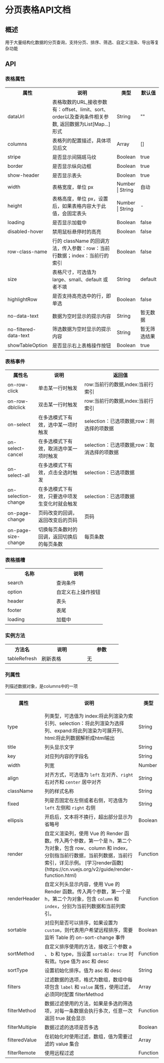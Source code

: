 # 分页表格API文档

## 概述 

用于大量结构化数据的分页查询，支持分页、排序、筛选、自定义渲染、导出等复杂功能

## API

### 表格属性
<table>
    <tr>
        <th width="20%">属性 </th>
        <th>说明</th>
        <th width="10%">类型</th>
        <th width="10%">默认值</th>
    </tr>
    <tr>
        <td>dataUrl</td>
        <td>表格取数的URL,接收参数有：offset、limit、sort、order以及查询条件相关参数,
            返回数据为List[Map...]形式</td>
        <td>String</td>
        <td>""</td>
    </tr>
    <tr>
        <td>columns</td>
        <td>表格列的配置描述，具体项见后文</td>
        <td>Array</td>
        <td>[]</td>
    </tr>
    <tr>
        <td>stripe</td>
        <td>是否显示间隔斑马纹</td>
        <td>Boolean</td>
        <td>true</td>
    </tr>
    <tr>
        <td>border</td>
        <td>是否显示纵向边框</td>
        <td>Boolean</td>
        <td>true</td>
    </tr>
    <tr>
        <td>show-header</td>
        <td>是否显示表头</td>
        <td>Boolean</td>
        <td>true</td>
    </tr>
    <tr>
        <td>width</td>
        <td>表格宽度，单位 px</td>
        <td>Number | String</td>
        <td>自动</td>
    </tr>
    <tr>
        <td>height</td>
        <td>表格高度，单位 px，设置后，如果表格内容大于此值，会固定表头</td>
        <td>Number | String</td>
        <td>-</td>
    </tr>
    <tr>
        <td>loading</td>
        <td>是否显示加载中</td>
        <td>Boolean</td>
        <td>false</td>
    </tr>
    <tr>
        <td>disabled-hover</td>
        <td>禁用鼠标悬停时的高亮</td>
        <td>Boolean</td>
        <td>false</td>
    </tr>
    <tr>
        <td>row-class-name</td>
        <td>行的 className 的回调方法，传入参数：row：当前行数据；index：当前行的索引</td>
        <td>Boolean</td>
        <td>false</td>
    </tr>
    <tr>
        <td>size</td>
        <td>表格尺寸，可选值为 large、small、default 或者不填</td>
        <td>String</td>
        <td>default</td>
    </tr>
    <tr>
        <td>highlightRow</td>
        <td>是否支持高亮选中的行，即单选</td>
        <td>Boolean</td>
        <td>false</td>
    </tr>
    <tr>
        <td>no-data-text</td>
        <td>数据为空时显示的提示内容</td>
        <td>String</td>
        <td>暂无数据</td>
    </tr>
    <tr>
        <td>no-filtered-data-text</td>
        <td>筛选数据为空时显示的提示内容</td>
        <td>String</td>
        <td>暂无筛选结果</td>
    </tr>
    <tr>
        <td>showTableOption</td>
        <td>是否显示右上表格操作按钮</td>
        <td>Boolean</td>
        <td>true</td>
    </tr>
</table>

### 表格事件
<table>
    <tr>
        <th width="20%">属性名</th>
        <th>说明</th>
        <th width="50%">返回值</th>
    </tr>
    <tr>
        <td>on-row-click</td>
        <td>单击某一行时触发</td>
        <td>row:当前行的数据,index:当前行索引</td>
    </tr>
    <tr>
        <td>on-row-dblclick</td>
        <td>双击某一行时触发</td>
        <td>row:当前行的数据,index:当前行索引</td>
    </tr>
    <tr>
        <td>on-select</td>
        <td>在多选模式下有效，选中某一项时触发</td>
        <td>selection：已选项数据;row：刚选择的项数据</td>
    </tr>
    <tr>
        <td>on-select-cancel</td>
        <td>在多选模式下有效，取消选中某一项时触发</td>
        <td>selection：已选项数据;row：取消选择的项数据</td>
    </tr>
    <tr>
        <td>on-select-all</td>
        <td>在多选模式下有效，点击全选时触发</td>
        <td>selection：已选项数据</td>
    </tr>
    <tr>
        <td>on-selection-change</td>
        <td>在多选模式下有效，只要选中项发生变化时就会触发</td>
        <td>selection：已选项数据</td>
    </tr>
    <tr>
        <td>on-page-change</td>
        <td>页码改变的回调，返回改变后的页码</td>
        <td>页码</td>
    </tr>
    <tr>
        <td>on-page-size-change</td>
        <td>切换每页条数时的回调，返回切换后的每页条数</td>
        <td>每页条数</td>
    </tr>
</table>

### 表格插槽
<table>
    <tr>
        <th width="50%">名称</th>
        <th width="50%">说明</th>
    </tr>
    <tr>
        <td>search</td>
        <td>查询条件</td>
    </tr>
    <tr>
        <td>option</td>
        <td>自定义右上操作按钮</td>
    </tr>
    <tr>
        <td>header</td>
        <td>表头</td>
    </tr>
    <tr>
        <td>footer</td>
        <td>表尾</td>
    </tr>
    <tr>
        <td>loading</td>
        <td>加载中</td>
    </tr>
</table>

### 实例方法
<table>
    <tr>
        <th width="30%">方法名</th>
        <th width="40%">说明</th>
        <th width="30%">参数</th>
    </tr>
    <tr>
        <td>tableRefresh</td>
        <td>刷新表格</td>
        <td>无</td>
    </tr>
</table>

### 列属性
列描述数据对象，是columns中的一项
<table>
 <tr>
    <th>属性</th>
    <th>说明</th>
    <th>类型</th>
    <th>默认值</th>
 </tr>
 <tr>
    <td>type</td>
    <td>列类型，可选值为 index:将此列渲染为索引列、selection：将此列渲染为选择列、expand:将此列渲染为可展开列、html:将此列数据解析成html输出</td>
    <td>String</td>
    <td>-</td>
</tr>
<tr>
    <td>title</td>
    <td>列头显示文字</td>
    <td>String</td>
    <td>#</td>
</tr>
<tr>
    <td>key</td>
    <td>对应列内容的字段名</td>
    <td>String</td>
    <td>-</td>
</tr>
<tr>
        <td>width</td>
        <td>列宽</td>
        <td>Number</td>
        <td>-</td>
    </tr>
    <tr>
        <td>align</td>
        <td>对齐方式，可选值为 <code>left</code> 左对齐、<code>right</code> 右对齐和 <code>center</code> 居中对齐</td>
        <td>String</td>
        <td>left</td>
    </tr>
    <tr>
        <td>className</td>
        <td>列的样式名称</td>
        <td>String</td>
        <td>-</td>
    </tr>
    <tr>
        <td>fixed</td>
        <td>列是否固定在左侧或者右侧，可选值为 <code>left</code> 左侧和 <code>right</code> 右侧</td>
        <td>String</td>
        <td>-</td>
    </tr>
    <tr>
        <td>ellipsis</td>
        <td>开启后，文本将不换行，超出部分显示为省略号</td>
        <td>Boolean</td>
        <td>false</td>
    </tr>
    <tr>
        <td>render</td>
        <td>自定义渲染列，使用 Vue 的 Render 函数。传入两个参数，第一个是 h，第二个为对象，包含 row、column 和 index，分别指当前行数据，当前列数据，当前行索引，详见示例。
        [学习render函数](https://cn.vuejs.org/v2/guide/render-function.html)</td>
        <td>Function</td>
        <td>-</td>
    </tr>
    <tr>
        <td>renderHeader</td>
        <td>自定义列头显示内容，使用 Vue 的 Render 函数。传入两个参数，第一个是 h，第二个为对象，包含 <code>column</code> 和 <code>index</code>，分别为当前列数据和当前列索引。
        </td>
        <td>Function</td>
        <td>-</td>
    </tr>
    <tr>
        <td>sortable</td>
        <td>对应列是否可以排序，如果设置为 <code>custom</code>，则代表用户希望远程排序，需要监听 Table 的 on-sort-change 事件</td>
        <td>Boolean</td>
        <td>false</td>
    </tr>
    <tr>
        <td>sortMethod</td>
        <td>自定义排序使用的方法，接收三个参数 a 、 b 和 type，当设置 <code>sortable: true</code> 时有效。type 值为 asc 和 desc</td>
        <td>Function</td>
        <td>-</td>
    </tr>
    <tr>
        <td>sortType</td>
        <td>设置初始化排序。值为 asc 和 desc</td>
        <td>String</td>
        <td>-</td>
    </tr>
    <tr>
        <td>filters</td>
        <td>过滤数据的选项，格式为数组，数组中每项包含 <code>label</code> 和 <code>value</code> 属性，使用过滤，必须同时配置 filterMethod</td>
        <td>Array</td>
        <td>-</td>
    </tr>
    <tr>
        <td>filterMethod</td>
        <td>数据过滤使用的方法，如果是多选的筛选项，对每一条数据会执行多次，任意一次返回 true 就会显示</td>
        <td>Function</td>
        <td>-</td>
    </tr>
    <tr>
        <td>filterMultiple</td>
        <td>数据过滤的选项是否多选</td>
        <td>Boolean</td>
        <td>true</td>
    </tr>
    <tr>
        <td>filteredValue</td>
        <td>在初始化时使用过滤，数组，值为需要过滤的 value 集合</td>
        <td>Array</td>
        <td>-</td>
    </tr>
    <tr>
        <td>filterRemote</td>
        <td>使用远程过滤</td>
        <td>Function</td>
        <td>-</td>
    </tr>
</table>
